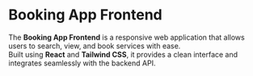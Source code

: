 # Booking App Frontend

The **Booking App Frontend** is a responsive web application that allows users to search, view, and book services with ease.  
Built using **React** and **Tailwind CSS**, it provides a clean interface and integrates seamlessly with the backend API.
